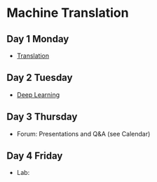# Machine Translation

## Day 1 Monday

- [Translation](translation.md)





## Day 2 Tuesday

- [Deep Learning](topic-dl.md)


## Day 3 Thursday

- Forum: Presentations and Q&A (see Calendar)

## Day 4 Friday

- Lab:


